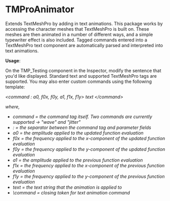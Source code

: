 # TMProAnimator
Extends TextMeshPro by adding in text animations. This package works by accessing the character meshes that TextMeshPro is built on. These meshes are then animated in a number of different ways, and a simple typewriter effect is also included. Tagged commands entered into a TextMeshPro text component are automatically parsed and interpreted into text animations.

<b>Usage</b>:

On the TMP_Testing component in the Inspector, modify the sentence that you'd like displayed. Standard text and supported TextMeshPro tags are supported. You may also enter custom commands using the following template:

<i><command : a0, f0x, f0y, a1, f1x, f1y> text <\/command>

where,
- command   = the command tag itself. Two commands are currently supported -> "wave" and "jitter"
- :         = the separator between the command tag and parameter fields
- a0        = the amplitude applied to the updated function evaluation
- f0x       = the frequency applied to the x-component of the updated function evaluation
- f0y       = the frequency applied to the y-component of the updated function evaluation
- a1        = the amplitude applied to the previous function evaluation
- f1x       = the frequency applied to the x-component of the previous function evaluation
- f1y       = the frequency applied to the y-component of the previous function evaluation
- text      = the text string that the animation is applied to
- \\command = closing token for text animation command
